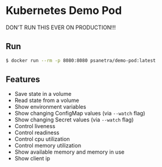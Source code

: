 # Kubernetes Demo Pod

DON'T RUN THIS EVER ON PRODUCTION!!!

## Run

```bash
$ docker run --rm -p 8080:8080 psanetra/demo-pod:latest
```

## Features

* Save state in a volume
* Read state from a volume
* Show environment variables
* Show changing ConfigMap values (via `--watch` flag)
* Show changing Secret values (via `--watch` flag)
* Control liveness
* Control readiness
* Control cpu utilization
* Control memory utilization
* Show available memory and memory in use
* Show client ip
